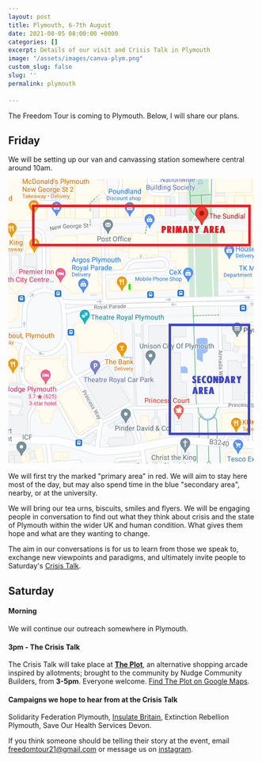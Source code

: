 ```yaml
---
layout: post
title: Plymouth, 6-7th August
date: 2021-08-05 08:00:00 +0000
categories: []
excerpt: Details of our visit and Crisis Talk in Plymouth
image: "/assets/images/canva-plym.png"
custom_slug: false
slug: ''
permalink: plymouth

---
```

The Freedom Tour is coming to Plymouth. Below, I will share our plans.

## Friday

We will be setting up our van and canvassing station somewhere central around 10am.

![](/assets/images/plym-out.png)

We will first try the marked "primary area" in red. We will aim to stay here most of the day, but may also spend time in the blue "secondary area", nearby, or at the university.

We will bring our tea urns, biscuits, smiles and flyers. We will be engaging people in conversation to find out what they think about crisis and the state of Plymouth within the wider UK and human condition. What gives them hope and what are they wanting to change.

The aim in our conversations is for us to learn from those we speak to, exchange new viewpoints and paradigms, and ultimately invite people to Saturday's [Crisis Talk](freedomtour.uk/crisis-talk).

## Saturday

#### Morning

We will continue our outreach somewhere in Plymouth.

#### 3pm - The Crisis Talk

The Crisis Talk will take place at [**The Plot**](https://madeinplymouth.co.uk/places/the-plot/), an alternative shopping arcade inspired by allotments; brought to the community by Nudge Community Builders, from **3-5pm**. Everyone welcome. [Find The Plot on Google Maps](https://www.google.com/maps/place/The+Plot/).

#### Campaigns we hope to hear from at the Crisis Talk

Solidarity Federation Plymouth, [Insulate Britain](https://www.insulatebritain.com/), Extinction Rebellion Plymouth, Save Our Health Services Devon.

If you think someone should be telling their story at the event, email freedomtour21@gmail.com or message us on [instagram](https://www.instagram.com/freedomtour21).